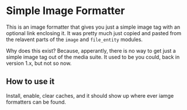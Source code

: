 Simple Image Formatter
===========================================

This is an image formatter that gives you just a simple image tag with an optional link enclosing it. It was pretty much just copied and pasted from the relavent parts of the `image` and `file_entity` modules.

Why does this exist? Because, apperantly, there is no way to get just a simple image tag out of the media suite. It used to be you could, back in version 1.x, but not so now.

How to use it
-------------

Install, enable, clear caches, and it should show up where ever iamge formatters can be found.